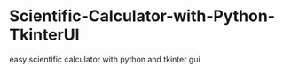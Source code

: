 # Scientific-Calculator-with-Python-TkinterUI
easy scientific calculator with python and tkinter gui

